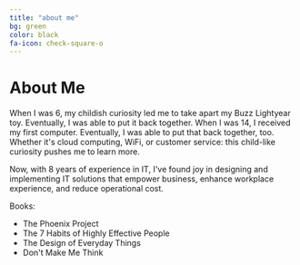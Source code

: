 ```yaml
---
title: "about me"
bg: green
color: black
fa-icon: check-square-o
---
```


# About Me

When I was 6, my childish curiosity led me to take apart my Buzz Lightyear toy. Eventually, I was able to put it back together. When I was 14, I received my first computer. Eventually, I was able to put that back together, too. Whether it's cloud computing, WiFi, or customer service: this child-like curiosity pushes me to learn more.

Now, with 8 years of experience in IT, I've found joy in designing and implementing IT solutions that empower business, enhance workplace experience, and reduce operational cost.

Books:
- The Phoenix Project
- The 7 Habits of Highly Effective People
- The Design of Everyday Things
- Don't Make Me Think